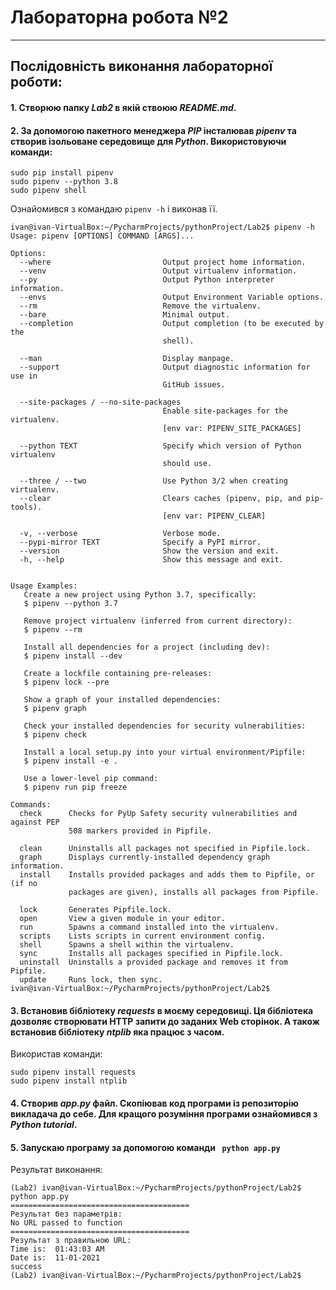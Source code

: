 # **Лабораторна робота №2**
---
## Послідовність виконання лабораторної роботи:
#### 1. Створюю папку ***Lab2*** в якій ствоюю ***README.md***.
#### 2. За допомогою пакетного менеджера ***PIP*** інсталював ***pipenv*** та створив ізольоване середовище для ***Python***. Використовуючи команди:
```text
sudo pip install pipenv
sudo pipenv --python 3.8
sudo pipenv shell
```
Ознайомився з командаю `pipenv -h` і виконав її.
```text
ivan@ivan-VirtualBox:~/PycharmProjects/pythonProject/Lab2$ pipenv -h
Usage: pipenv [OPTIONS] COMMAND [ARGS]...

Options:
  --where                         Output project home information.
  --venv                          Output virtualenv information.
  --py                            Output Python interpreter information.
  --envs                          Output Environment Variable options.
  --rm                            Remove the virtualenv.
  --bare                          Minimal output.
  --completion                    Output completion (to be executed by the
                                  shell).

  --man                           Display manpage.
  --support                       Output diagnostic information for use in
                                  GitHub issues.

  --site-packages / --no-site-packages
                                  Enable site-packages for the virtualenv.
                                  [env var: PIPENV_SITE_PACKAGES]

  --python TEXT                   Specify which version of Python virtualenv
                                  should use.

  --three / --two                 Use Python 3/2 when creating virtualenv.
  --clear                         Clears caches (pipenv, pip, and pip-tools).
                                  [env var: PIPENV_CLEAR]

  -v, --verbose                   Verbose mode.
  --pypi-mirror TEXT              Specify a PyPI mirror.
  --version                       Show the version and exit.
  -h, --help                      Show this message and exit.


Usage Examples:
   Create a new project using Python 3.7, specifically:
   $ pipenv --python 3.7

   Remove project virtualenv (inferred from current directory):
   $ pipenv --rm

   Install all dependencies for a project (including dev):
   $ pipenv install --dev

   Create a lockfile containing pre-releases:
   $ pipenv lock --pre

   Show a graph of your installed dependencies:
   $ pipenv graph

   Check your installed dependencies for security vulnerabilities:
   $ pipenv check

   Install a local setup.py into your virtual environment/Pipfile:
   $ pipenv install -e .

   Use a lower-level pip command:
   $ pipenv run pip freeze

Commands:
  check      Checks for PyUp Safety security vulnerabilities and against PEP
             508 markers provided in Pipfile.

  clean      Uninstalls all packages not specified in Pipfile.lock.
  graph      Displays currently-installed dependency graph information.
  install    Installs provided packages and adds them to Pipfile, or (if no
             packages are given), installs all packages from Pipfile.

  lock       Generates Pipfile.lock.
  open       View a given module in your editor.
  run        Spawns a command installed into the virtualenv.
  scripts    Lists scripts in current environment config.
  shell      Spawns a shell within the virtualenv.
  sync       Installs all packages specified in Pipfile.lock.
  uninstall  Uninstalls a provided package and removes it from Pipfile.
  update     Runs lock, then sync.
ivan@ivan-VirtualBox:~/PycharmProjects/pythonProject/Lab2$
```
#### 3. Встановив бібліотеку ***requests*** в моєму середовищі. Ця бібліотека дозволяє створювати HTTP запити до заданих Web сторінок. А також встановив бібліотеку ***ntplib*** яка працює з часом.
Використав команди:
```text
sudo pipenv install requests
sudo pipenv install ntplib
```
#### 4. Створив ***app.py*** файл. Скопіював код програми із репозиторію викладача до себе. Для кращого розуміння програми ознайомився з ***Python tutorial***.
#### 5. Запускаю програму за допомогою команди ` python app.py`
Результат виконання:
```text
(Lab2) ivan@ivan-VirtualBox:~/PycharmProjects/pythonProject/Lab2$ python app.py 
========================================
Результат без параметрів: 
No URL passed to function
========================================
Результат з правильною URL: 
Time is:  01:43:03 AM
Date is:  11-01-2021
success
(Lab2) ivan@ivan-VirtualBox:~/PycharmProjects/pythonProject/Lab2$ 
```
